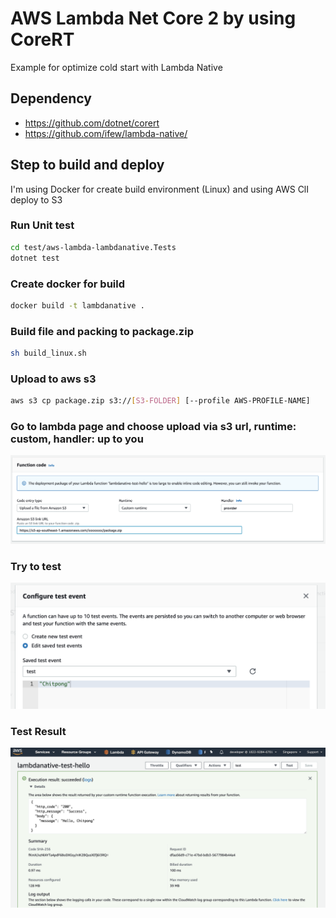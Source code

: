 # AWS Lambda Net Core 2 by using CoreRT

Example for optimize cold start with Lambda Native

## Dependency

- https://github.com/dotnet/corert
- https://github.com/ifew/lambda-native/

## Step to build and deploy

I'm using Docker for create build environment (Linux) and using AWS ClI deploy to S3

### Run Unit test

```bash
cd test/aws-lambda-lambdanative.Tests
dotnet test
```

### Create docker for build
```bash
docker build -t lambdanative .
```

### Build file and packing to package.zip

```bash
sh build_linux.sh
```

### Upload to aws s3

```bash
aws s3 cp package.zip s3://[S3-FOLDER] [--profile AWS-PROFILE-NAME]
```

### Go to lambda page and choose upload via s3 url, runtime: custom, handler: up to you

![Setting](lambdabative-lambdapage-setting.png)

### Try to test

![Testing](lambdabative-lambdapage-test.png)

### Test Result

![Testing](lambdabative-lambdapage-test-result.png)